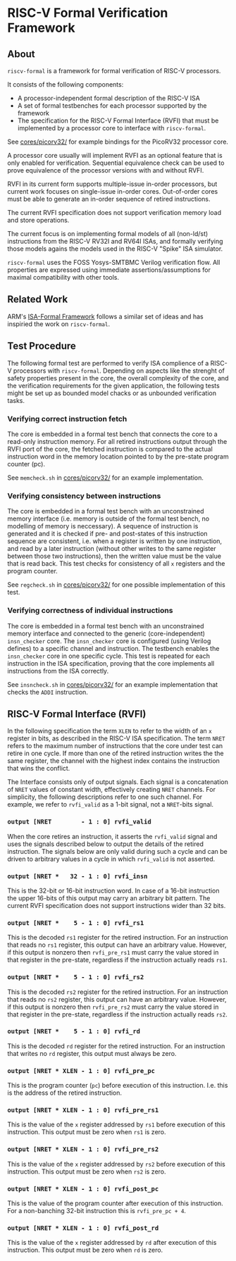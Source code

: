 RISC-V Formal Verification Framework
====================================

About
-----

`riscv-formal` is a framework for formal verification of RISC-V processors.

It consists of the following components:
- A processor-independent formal description of the RISC-V ISA
- A set of formal testbenches for each processor supported by the framework
- The specification for the RISC-V Formal Interface (RVFI) that must be implemented by a processor core to interface with `riscv-formal`.

See [cores/picorv32/](cores/picorv32/) for example bindings for the PicoRV32 processor core.

A processor core usually will implement RVFI as an optional feature that is only enabled for verification. Sequential equivalence check can be used to prove equivalence of the processor versions with and without RVFI.

RVFI in its current form supports multiple-issue in-order processors, but current work focuses on single-issue in-order cores. Out-of-order cores must be able to generate an in-order sequence of retired instructions.

The current RVFI specification does not support verification memory load and store operations.

The current focus is on implementing formal models of all (non-ld/st) instructions from the RISC-V RV32I and RV64I ISAs, and formally verifying those models agains the models used in the RISC-V "Spike" ISA simulator.

`riscv-formal` uses the FOSS Yosys-SMTBMC Verilog verification flow. All properties are expressed using immediate assertions/assumptions for maximal compatibility with other tools.

Related Work
------------

ARM's [ISA-Formal Framework](https://alastairreid.github.io/papers/cav2016_isa_formal.pdf) follows a similar set of ideas and has inspiried the work on `riscv-formal`.

Test Procedure
--------------

The following formal test are performed to verify ISA complience of a RISC-V processors with `riscv-formal`. Depending on aspects like the strenght of safety properties present in the core, the overall complexity of the core, and the verification requirements for the given application, the following tests might be set up as bounded model chacks or as unbounded verification tasks.

### Verifying correct instruction fetch

The core is embedded in a formal test bench that connects the core to a read-only instruction memory. For all retired instructions output through the RVFI port of the core, the fetched instruction is compared to the actual instruction word in the memory location pointed to by the pre-state program counter (pc).

See `memcheck.sh` in [cores/picorv32/](cores/picorv32/) for an example implementation.

### Verifying consistency between instructions

The core is embedded in a formal test bench with an unconstrained memory interface (i.e. memory is outside of the formal test bench, no modelling of memory is neccessary). A sequence of instruction is generated and it is checked if pre- and post-states of this instruction sequence are consistent, i.e. when a register is written by one instruction, and read by a later instruction (without other writes to the same register between those two instructions), then the written value must be the value that is read back. This test checks for consistency of all `x` registers and the program counter.

See `regcheck.sh` in [cores/picorv32/](cores/picorv32/) for one possible implementation of this test.

### Verifying correctness of individual instructions

The core is embedded in a formal test bench with an unconstrained memory interface and connected to the generic (core-independent) `insn_checker` core. The `insn_checker` core is configured (using Verilog defines) to a specific channel and instruction. The testbench enables the `insn_checker` core in one specific cycle. This test is repeated for each instruction in the ISA specification, proving that the core implements all instructions from the ISA correctly.

See `insncheck.sh` in [cores/picorv32/](cores/picorv32/) for an example implementation that checks the `ADDI` instruction.

RISC-V Formal Interface (RVFI)
------------------------------

In the following specification the term `XLEN` to refer to the width of an `x` register in bits, as described in the RISC-V ISA specification. The term `NRET` refers to the maximum number of instructions that the core under test can retire in one cycle. If more than one of the retired instruction writes the the same register, the channel with the highest index contains the instruction that wins the conflict.

The Interface consists only of output signals. Each signal is a concatenation of `NRET` values of constant width, effectively creating `NRET` channels. For simplicity, the following descriptions refer to one such channel. For example, we refer to `rvfi_valid` as a 1-bit signal, not a `NRET`-bits signal.

### `output [NRET        - 1 : 0] rvfi_valid`

When the core retires an instruction, it asserts the `rvfi_valid` signal and uses the signals described below to output the details of the retired instruction. The signals below are only valid during such a cycle and can be driven to arbitrary values in a cycle in which `rvfi_valid` is not asserted.

### `output [NRET *   32 - 1 : 0] rvfi_insn`

This is the 32-bit or 16-bit instruction word. In case of a 16-bit instruction the upper 16-bits of this output may carry an arbitrary bit pattern. The current RVFI specification does not support instructions wider than 32 bits.

### `output [NRET *    5 - 1 : 0] rvfi_rs1`

This is the decoded `rs1` register for the retired instruction. For an instruction that reads no `rs1` register, this output can have an arbitrary value. However, if this output is nonzero then `rvfi_pre_rs1` must carry the value stored in that register in the pre-state, regardless if the instruction actually reads `rs1`.

### `output [NRET *    5 - 1 : 0] rvfi_rs2`

This is the decoded `rs2` register for the retired instruction. For an instruction that reads no `rs2` register, this output can have an arbitrary value. However, if this output is nonzero then `rvfi_pre_rs2` must carry the value stored in that register in the pre-state, regardless if the instruction actually reads `rs2`.

### `output [NRET *    5 - 1 : 0] rvfi_rd`

This is the decoded `rd` register for the retired instruction. For an instruction that writes no `rd` register, this output must always be zero.

### `output [NRET * XLEN - 1 : 0] rvfi_pre_pc`

This is the program counter (`pc`) before execution of this instruction. I.e. this is the address of the retired instruction.

### `output [NRET * XLEN - 1 : 0] rvfi_pre_rs1`

This is the value of the `x` register addressed by `rs1` before execution of this instruction. This output must be zero when `rs1` is zero.

### `output [NRET * XLEN - 1 : 0] rvfi_pre_rs2`

This is the value of the `x` register addressed by `rs2` before execution of this instruction. This output must be zero when `rs2` is zero.

### `output [NRET * XLEN - 1 : 0] rvfi_post_pc`

This is the value of the program counter after execution of this instruction. For a non-banching 32-bit instruction this is `rvfi_pre_pc + 4`.

### `output [NRET * XLEN - 1 : 0] rvfi_post_rd`

This is the value of the `x` register addressed by `rd` after execution of this instruction. This output must be zero when `rd` is zero.

